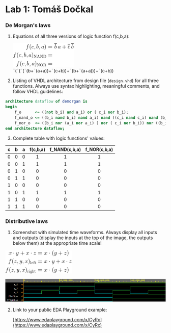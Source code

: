 # Lab 1: Tomáš Dočkal

### De Morgan's laws

1. Equations of all three versions of logic function f(c,b,a):

   ![Logic function](images/equations.png)
¯(¯(¯(¯(b+¯(a+a))+¯(c+b))+¯(b+¯(a+a)))+¯(c+b))
2. Listing of VHDL architecture from design file (`design.vhd`) for all three functions. Always use syntax highlighting, meaningful comments, and follow VHDL guidelines:

```vhdl
architecture dataflow of demorgan is
begin
    f_o      <= ((not b_i) and a_i) or ( c_i nor b_i);
    f_nand_o <= ((b_i nand b_i) nand a_i) nand ((c_i nand c_i) nand (b_i nand b_i));
    f_nor_o  <= ((b_i nor (a_i nor a_i) ) nor ( c_i nor b_i)) nor ((b_i nor (a_i nor a_i) ) nor ( c_i nor b_i));
end architecture dataflow;
```

3. Complete table with logic functions' values:

| **c** | **b** |**a** | **f(c,b,a)** | **f_NAND(c,b,a)** | **f_NOR(c,b,a)** |
| :-: | :-: | :-: | :-: | :-: | :-: |
| 0 | 0 | 0 | 1 | 1 | 1 |
| 0 | 0 | 1 | 1 | 1 | 1 |
| 0 | 1 | 0 | 0 | 0 | 0 |
| 0 | 1 | 1 | 0 | 0 | 0 |
| 1 | 0 | 0 | 0 | 0 | 0 |
| 1 | 0 | 1 | 1 | 1 | 1 |
| 1 | 1 | 0 | 0 | 0 | 0 |
| 1 | 1 | 1 | 0 | 0 | 0 |

### Distributive laws

1. Screenshot with simulated time waveforms. Always display all inputs and outputs (display the inputs at the top of the image, the outputs below them) at the appropriate time scale!

![distributive1](images/distributive1.png)

   ![your figure](images/Distributive_laws.png)

2. Link to your public EDA Playground example:

   [https://www.edaplayground.com/x/CyRx](https://www.edaplayground.com/x/CyRx)

